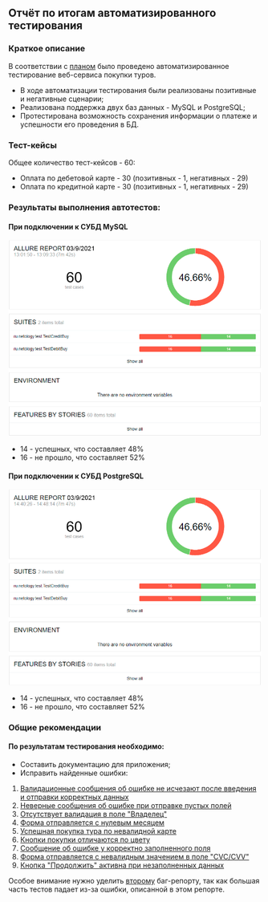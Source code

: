 ## Отчёт по итогам автоматизированного тестирования

### Краткое описание

В соответствии с [планом](https://github.com/axelbros/diplomaqa/blob/master/Documentation/Plan.md) было проведено автоматизированное тестирование веб-сервиса покупки туров.

- В ходе автоматизации тестирования были реализованы позитивные и негативные сценарии;
- Реализована поддержка двух баз данных - MySQL и PostgreSQL;
- Протестирована возможность сохранения информации о платеже и успешности его проведения в БД.

### Тест-кейсы

Общее количество тест-кейсов - 60:

- Оплата по дебетовой карте - 30 (позитивных - 1, негативных - 29)
- Оплата по кредитной карте - 30 (позитивных - 1, негативных - 29)

### Результаты выполнения автотестов:

#### При подключении к СУБД MySQL

![](https://github.com/axelbros/diplomaqa/blob/master/Screenshots/AllureMySQL.png?raw=true)

* 14 - успешных, что составляет 48% 
* 16 - не прошло, что составляет 52%

#### При подключении к СУБД PostgreSQL

![](https://github.com/axelbros/diplomaqa/blob/master/Screenshots/AllurePostgreSQL.png?raw=true)

* 14 - успешных, что составляет 48%
* 16 - не прошло, что составляет 52%

### Общие рекомендации

#### По результатам тестирования необходимо:

- Составить документацию для приложения;
- Исправить найденные ошибки:

1) [Валидационные сообщения об ошибке не исчезают после введения и отправки корректных данных](https://github.com/axelbros/diplomaqa/issues/9)
2) [Неверные сообщения об ошибке при отправке пустых полей](https://github.com/axelbros/diplomaqa/issues/8)
3) [Отсутствует валидация в поле "Владелец"](https://github.com/axelbros/diplomaqa/issues/7)
4) [Форма отправляется с нулевым месяцем](https://github.com/axelbros/diplomaqa/issues/6)
5) [Успешная покупка тура по невалидной карте](https://github.com/axelbros/diplomaqa/issues/5)
6) [Кнопки покупки отличаются по цвету](https://github.com/axelbros/diplomaqa/issues/4)
7) [Сообщение об ошибке у корректно заполненного поля](https://github.com/axelbros/diplomaqa/issues/3)
8) [Форма отправляется c невалидным значением в поле "CVC/CVV"](https://github.com/axelbros/diplomaqa/issues/2)
9) [Кнопка "Продолжить" активна при незаполненных данных](https://github.com/axelbros/diplomaqa/issues/1)


Особое внимание нужно уделить [второму](https://github.com/axelbros/diplomaqa/issues/8) баг-репорту, так как большая часть тестов падает из-за ошибки, описанной в этом репорте.